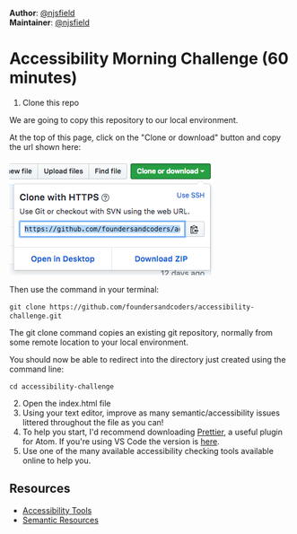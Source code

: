 **Author**: [@njsfield](https://github.com/njsfield)  
**Maintainer**: [@njsfield](https://github.com/njsfield)

# Accessibility Morning Challenge (60 minutes)

1. Clone this repo

We are going to copy this repository to our local environment.

At the top of this page, click on the "Clone or download" button and copy the url shown here:

![where to copy url on github](./img/copy-clone-link.png)

Then use the command in your terminal:

```
git clone https://github.com/foundersandcoders/accessibility-challenge.git
```

The git clone command copies an existing git repository, normally from some remote location to your local environment.

You should now be able to redirect into the directory just created using the command line:

```
cd accessibility-challenge
```

2. Open the index.html file
3. Using your text editor, improve as many semantic/accessibility issues littered throughout the file as you can!
4. To help you start, I'd recommend downloading [Prettier](https://atom.io/packages/prettier-atom), a useful plugin for Atom. If you're using VS Code the version is [here](https://marketplace.visualstudio.com/items?itemName=esbenp.prettier-vscode).
5. Use one of the many available accessibility checking tools available online to help you.

## Resources
- [Accessibility Tools](https://github.com/jsms90/web-accessibility/blob/master/tools-that-can-help.md)
- [Semantic Resources](https://github.com/foundersandcoders/master-reference/tree/master/coursebook/precourse#semantic-html)
